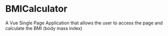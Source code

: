# BMICalculator
A Vue Single Page Application that allows the user to access the page and calculate the BMI (body mass index)
